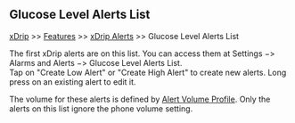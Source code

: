 ## Glucose Level Alerts List  
[xDrip](../README.md) >> [Features](./Features_page.md) >> [xDrip Alerts](./Alerts_page.md) >> Glucose Level Alerts List  
  
The first xDrip alerts are on this list.  You can access them at Settings &#8722;> Alarms and Alerts &#8722;> Glucose Level Alerts List.  
Tap on "Create Low Alert" or "Create High Alert" to create new alerts.  Long press on an existing alert to edit it.  

The volume for these alerts is defined by [Alert Volume Profile](./Volume-profiles.md).  Only the alerts on this list ignore the phone volume setting.  
